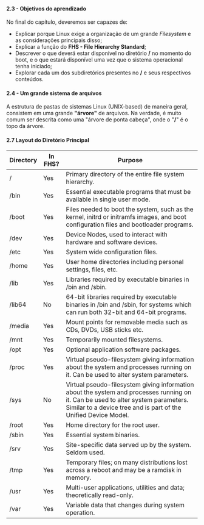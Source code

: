 #### 2.3 - Objetivos do aprendizado

No final do capítulo, deveremos ser capazes de:
- Explicar porque Linux exige a organização de um grande *Filesystem* e as considerações principais disso;
- Explicar a função do **FHS - File Hierarchy Standard**;
- Descrever o que deverá estar disponível no diretório **/** no momento do boot, e o que estará disponível uma vez que o sistema operacional tenha iniciado;
- Explorar cada um dos subdiretórios presentes no **/** e seus respectivos conteúdos.

#### 2.4 - Um grande sistema de arquivos

A estrutura de pastas de sistemas Linux (UNIX-based) de maneira geral, consistem em uma grande **"árvore"** de arquivos. Na verdade, é muito comum ser descrita como uma "árvore de ponta cabeça", onde o "**/**" é o topo da árvore.


#### 2.7 Layout do Diretório Principal


**Directory** | **In FHS?** | **Purpose**
------|------|------
/   |	 Yes |	Primary directory of the entire file system hierarchy.
/bin | 	Yes |	Essential executable programs that must be available in single user mode.
/boot |	Yes |	Files needed to boot the system, such as the kernel, initrd or initramfs images, and boot configuration files and bootloader programs.
/dev |	Yes |	Device Nodes, used to interact with hardware and software devices.
/etc |	Yes |	System wide configuration files.
/home |	Yes |	User home directories including personal settings, files, etc.
/lib |	Yes |	Libraries required by executable binaries in /bin and /sbin.
/lib64 |	No |	64-bit libraries required by executable binaries in /bin and /sbin, for systems which can run both 32-bit and 64-bit programs.
/media |	Yes |	Mount points for removable media such as CDs, DVDs, USB sticks etc.
/mnt |	Yes |	Temporarily mounted filesystems.
/opt |	Yes |	Optional application software packages.
/proc |	Yes |	Virtual pseudo-filesystem giving information about the system and processes running on it. Can be used to alter system parameters.
/sys |	No |	Virtual pseudo-filesystem giving information about the system and processes running on it. Can be used to alter system parameters. Similar to a device tree and is part of the Unified Device Model.
/root |	Yes |	Home directory for the root user.
/sbin |	Yes | 	Essential system binaries.
/srv |	Yes |	Site-specific data served up by the system. Seldom used.
/tmp |	Yes | 	Temporary files; on many distributions lost across a reboot and may be a ramdisk in memory.
/usr |	Yes |	Multi-user applications, utilities and data; theoretically read-only.
/var |	Yes | 	Variable data that changes during system operation.
